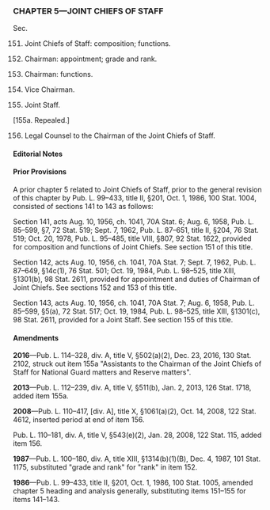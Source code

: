 ### **CHAPTER 5—JOINT CHIEFS OF STAFF** ###

Sec.

151. Joint Chiefs of Staff: composition; functions.

152. Chairman: appointment; grade and rank.

153. Chairman: functions.

154. Vice Chairman.

155. Joint Staff.

[155a. Repealed.]

156. Legal Counsel to the Chairman of the Joint Chiefs of Staff.

#### **Editorial Notes** ####

#### Prior Provisions ####

A prior chapter 5 related to Joint Chiefs of Staff, prior to the general revision of this chapter by Pub. L. 99–433, title II, §201, Oct. 1, 1986, 100 Stat. 1004, consisted of sections 141 to 143 as follows:

Section 141, acts Aug. 10, 1956, ch. 1041, 70A Stat. 6; Aug. 6, 1958, Pub. L. 85–599, §7, 72 Stat. 519; Sept. 7, 1962, Pub. L. 87–651, title II, §204, 76 Stat. 519; Oct. 20, 1978, Pub. L. 95–485, title VIII, §807, 92 Stat. 1622, provided for composition and functions of Joint Chiefs. See section 151 of this title.

Section 142, acts Aug. 10, 1956, ch. 1041, 70A Stat. 7; Sept. 7, 1962, Pub. L. 87–649, §14c(1), 76 Stat. 501; Oct. 19, 1984, Pub. L. 98–525, title XIII, §1301(b), 98 Stat. 2611, provided for appointment and duties of Chairman of Joint Chiefs. See sections 152 and 153 of this title.

Section 143, acts Aug. 10, 1956, ch. 1041, 70A Stat. 7; Aug. 6, 1958, Pub. L. 85–599, §5(a), 72 Stat. 517; Oct. 19, 1984, Pub. L. 98–525, title XIII, §1301(c), 98 Stat. 2611, provided for a Joint Staff. See section 155 of this title.

#### Amendments ####

**2016**—Pub. L. 114–328, div. A, title V, §502(a)(2), Dec. 23, 2016, 130 Stat. 2102, struck out item 155a "Assistants to the Chairman of the Joint Chiefs of Staff for National Guard matters and Reserve matters".

**2013**—Pub. L. 112–239, div. A, title V, §511(b), Jan. 2, 2013, 126 Stat. 1718, added item 155a.

**2008**—Pub. L. 110–417, [div. A], title X, §1061(a)(2), Oct. 14, 2008, 122 Stat. 4612, inserted period at end of item 156.

Pub. L. 110–181, div. A, title V, §543(e)(2), Jan. 28, 2008, 122 Stat. 115, added item 156.

**1987**—Pub. L. 100–180, div. A, title XIII, §1314(b)(1)(B), Dec. 4, 1987, 101 Stat. 1175, substituted "grade and rank" for "rank" in item 152.

**1986**—Pub. L. 99–433, title II, §201, Oct. 1, 1986, 100 Stat. 1005, amended chapter 5 heading and analysis generally, substituting items 151–155 for items 141–143.